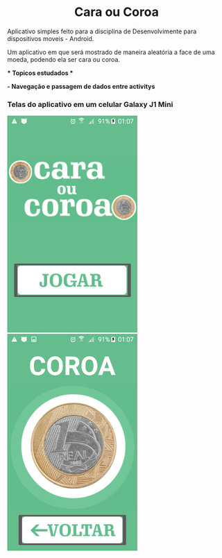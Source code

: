 
<h1  align="center">Cara ou Coroa</h1>

  

<p  align="center">

Aplicativo simples feito para a disciplina de Desenvolvimente para dispositivos moveis - Android.

</p>
Um aplicativo em que será mostrado de maneira aleatória a face de uma moeda, podendo ela ser cara ou coroa.
  

<b> * Topicos estudados *

<p>
 - Navegação e passagem de dados entre activitys <br>
</p>

<h3> Telas do aplicativo em um celular Galaxy J1 Mini</h3>

<p float="left">
<img  alt="Imagem mostrando a tela inicial do aplicativo"  title="Demonstração aplicativo, tela inicial"  src="./github/telaPrincipal.png" width="300"> <img  alt="Imagem mostrando a tela resultado do aplicativo"  title="Demonstração aplicativo, tela resultado"  src="./github/telaResultado.png" width="300">
</p>



